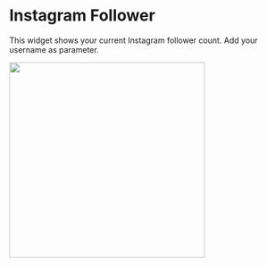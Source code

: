 # Instagram Follower
This widget shows your current Instagram follower count. Add your username as parameter.

<img src="https://github.com/mattboetcher/iOS-Widgets/blob/main/Instagram-Follower/Instagram.jpg" width="350px">
